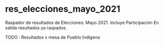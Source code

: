# res_elecciones_mayo_2021
Raspador de resultados de Elecciones: Mayo 2021. Incluye Participación
En salida resultados ya raspados. 

TODO : Resultados x mesa de Pueblo Indígena
